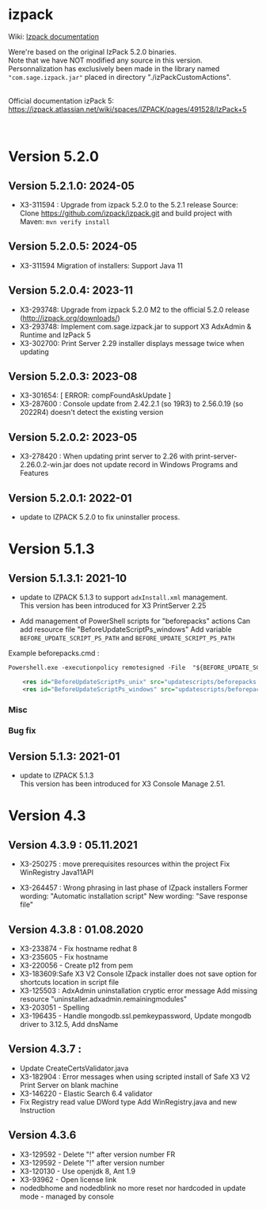 # izpack
Wiki: <a href="https://izpack.atlassian.net/wiki/spaces/IZPACK/pages/491528/IzPack+5"> Izpack documentation </a><br/>


Were're based on the original IzPack 5.2.0 binaries. <br/>
Note that we have NOT modified any source in this version. <br/>
Personnalization has exclusively been made in the library named `"com.sage.izpack.jar"` placed in directory "./izPackCustomActions". <br/>
<br/>

Official documentation izPack 5:<br/>
https://izpack.atlassian.net/wiki/spaces/IZPACK/pages/491528/IzPack+5<br/>

<br/>

# Version 5.2.0

## Version 5.2.1.0: 2024-05

- X3-311594 : Upgrade from izpack 5.2.0 to the 5.2.1 release
  Source: Clone https://github.com/izpack/izpack.git and build project with Maven: `mvn verify install`


## Version 5.2.0.5: 2024-05

- X3-311594 Migration of installers: Support Java 11

## Version 5.2.0.4: 2023-11

- X3-293748: Upgrade from izpack 5.2.0 M2 to the official 5.2.0 release  (http://izpack.org/downloads/)
- X3-293748: Implement com.sage.izpack.jar to support X3 AdxAdmin & Runtime and IzPack 5
- X3-302700: Print Server 2.29 installer displays message twice when updating

## Version 5.2.0.3: 2023-08

- X3-301654: [ ERROR: compFoundAskUpdate ]
- X3-287600 : Console update from 2.42.2.1  (so 19R3) to 2.56.0.19 (so 2022R4) doesn't detect the existing version

## Version 5.2.0.2: 2023-05

- X3-278420 : When updating print server to 2.26 with print-server-2.26.0.2-win.jar does not update record in Windows Programs and Features

## Version 5.2.0.1: 2022-01

- update to IZPACK 5.2.0 to fix uninstaller process. <br/>



# Version 5.1.3

## Version 5.1.3.1: 2021-10

- update to IZPACK 5.1.3 to support `adxInstall.xml` management. <br/>
  This version has been introduced for X3 PrintServer 2.25 <br/>

- Add management of PowerShell scripts for "beforepacks" actions
  Can add resource file "BeforeUpdateScriptPs_windows"
  Add variable `BEFORE_UPDATE_SCRIPT_PS_PATH` and `BEFORE_UPDATE_SCRIPT_PS_PATH`

Example beforepacks.cmd :
```xml
Powershell.exe -executionpolicy remotesigned -File  "${BEFORE_UPDATE_SCRIPT_PS_PATH}" -InstallPath  "${INSTALL_PATH}"
```

```xml
    <res id="BeforeUpdateScriptPs_unix" src="updatescripts/beforepacks.ps1" />
    <res id="BeforeUpdateScriptPs_windows" src="updatescripts/beforepacks.ps1" />
```





### Misc


### Bug fix


## Version 5.1.3: 2021-01

- update to IZPACK 5.1.3 <br/>
  This version has been introduced for X3 Console Manage 2.51. <br/>



# Version 4.3

## Version 4.3.9 : 05.11.2021

* X3-250275 : move prerequisites resources within the project
  Fix WinRegistry Java11API

* X3-264457 : Wrong phrasing in last phase of IZpack installers
  Former wording: "Automatic installation script"
  New wording: "Save response file"


## Version 4.3.8 : 01.08.2020

* X3-233874 - Fix hostname redhat 8
* X3-235605 - Fix hostname
* X3-220056 - Create p12 from pem
* X3-183609:Safe X3 V2 Console IZpack installer does not save option for shortcuts location in script file
* X3-125503 : AdxAdmin uninstallation cryptic error message
  Add missing resource "uninstaller.adxadmin.remainingmodules"
* X3-203051 - Spelling
* X3-196435 - Handle mongodb.ssl.pemkeypassword,  Update mongodb driver to 3.12.5,  Add dnsName

## Version 4.3.7 : 

* Update CreateCertsValidator.java
* X3-182904 : Error messages when using scripted install of Safe X3 V2 Print Server on blank machine
* X3-146220 - Elastic Search 6.4 validator
* Fix Registry read value DWord type
  Add WinRegistry.java  and new Instruction <variable value="regkey[HKLM:RegistryPath:Key]">

## Version 4.3.6

* X3-129592 - Delete "!" after version number FR
* X3-129592 - Delete "!" after version number
* X3-120130 - Use openjdk 8, Ant 1.9
* X3-93962 - Open license link
* nodedbhome and nodedblink no more reset nor hardcoded in update mode - managed by console




<br/>
